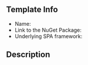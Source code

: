 ## Template Info
- Name: <!-- replace this comment with the name -->
- Link to the NuGet Package: <!-- replace this comment with the link to NuGet package-->
- Underlying SPA framework: <!-- Examples are React, Vue, Angular, ... -->

## Description

<!-- Tell us more about this project template -->